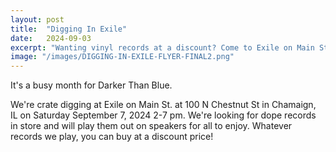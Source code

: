 ```yaml
---
layout: post
title:  "Digging In Exile"
date:   2024-09-03
excerpt: "Wanting vinyl records at a discount? Come to Exile on Main St in Champaign."
image: "/images/DIGGING-IN-EXILE-FLYER-FINAL2.png"
---
```


It's a busy month for Darker Than Blue.

We're crate digging at Exile on Main St. at 100 N Chestnut St in Chamaign, IL on Saturday September 7, 2024 2-7 pm. We're looking for dope records in store and will play them out on speakers for all to enjoy. Whatever records we play, you can buy at a discount price!
